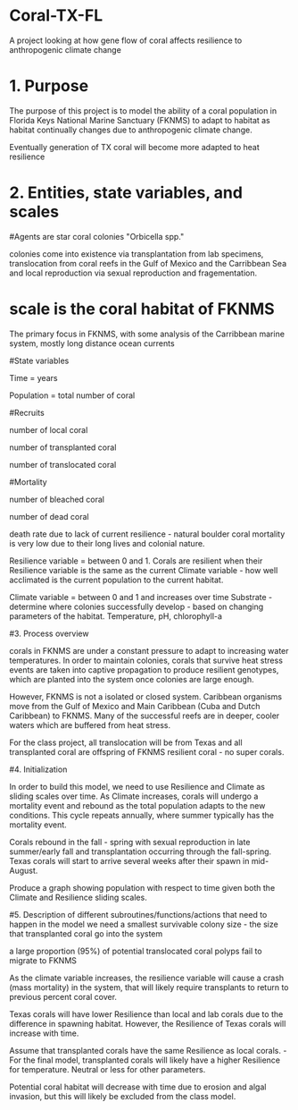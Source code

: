 # Coral-TX-FL
A project looking at how gene flow of coral affects resilience to anthropogenic climate change

# 1. Purpose 

The purpose of this project is to model the ability of a coral population in Florida Keys National Marine Sanctuary (FKNMS) to adapt to habitat as habitat continually changes due to anthropogenic climate change. 

Eventually generation of TX coral will become more adapted to heat resilience 

# 2. Entities, state variables, and scales

#Agents are star coral colonies "Orbicella spp."

colonies come into existence via transplantation from lab specimens, translocation from coral reefs in the Gulf of Mexico and the Carribbean Sea and local reproduction via sexual reproduction and fragementation.

# scale is the coral habitat of FKNMS

The primary focus in FKNMS, with some analysis of the Carribbean marine system, mostly long distance ocean currents

#State variables

Time = years

Population = total number of coral

#Recruits

number of local coral 

number of transplanted coral

number of translocated coral

#Mortality 

number of bleached coral

number of dead coral

death rate due to lack of current resilience - natural boulder coral mortality is very low due to their long lives and colonial nature.

Resilience variable = between 0 and 1. Corals are resilient when their Resilience variable is the same as the current Climate variable - how well acclimated is the current population to the current habitat.

Climate variable = between 0 and 1 and increases over time 
Substrate - determine where colonies successfully develop - based on changing parameters of the habitat. Temperature, pH, chlorophyll-a

#3. Process overview 

corals in FKNMS are under a constant pressure to adapt to increasing water temperatures. In order to maintain colonies, corals that survive heat stress events are taken into captive propagation to produce resilient genotypes, which are planted into the system once colonies are large enough. 

However, FKNMS is not a isolated or closed system. Caribbean organisms move from the Gulf of Mexico and Main Caribbean (Cuba and Dutch Caribbean) to FKNMS. Many of the successful reefs are in deeper, cooler waters which are buffered from heat stress.

For the class project, all translocation will be from Texas and all transplanted coral are offspring of FKNMS resilient coral - no super corals.

#4. Initialization 

In order to build this model, we need to use Resilience and Climate as sliding scales over time. As Climate increases, corals will undergo a mortality event and rebound as the total population adapts to the new conditions. This cycle repeats annually, where summer typically has the mortality event. 

Corals rebound in the fall - spring with sexual reproduction in late summer/early fall and transplantation occurring through the fall-spring. Texas corals will start to arrive several weeks after their spawn in mid-August. 

Produce a graph showing population with respect to time given both the Climate and Resilience sliding scales.

#5. Description of different subroutines/functions/actions that need to happen in the model
we need a smallest survivable colony size - the size that transplanted coral go into the system

a large proportion (95%) of potential translocated coral polyps fail to migrate to FKNMS

As the climate variable increases, the resilience variable will cause a crash (mass mortality) in the system, that will likely require transplants to return to previous percent coral cover. 

Texas corals will have lower Resilience than local and lab corals due to the difference in spawning habitat. However, the Resilience of Texas corals will increase with time.

Assume that transplanted corals have the same Resilience as local corals. - For the final model, transplanted corals will likely have a higher Resilience for temperature. Neutral or less for other parameters.

Potential coral habitat will decrease with time due to erosion and algal invasion, but this will likely be excluded from the class model.

